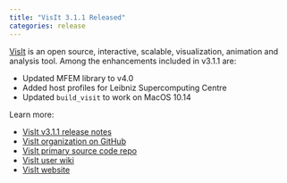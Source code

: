 ```yaml
---
title: "VisIt 3.1.1 Released"
categories: release
---
```


[VisIt](https://github.com/visit-dav) is an open source, interactive, scalable, visualization, animation and analysis tool. Among the enhancements included in v3.1.1 are:

- Updated MFEM library to v4.0
- Added host profiles for Leibniz Supercomputing Centre
- Updated `build_visit` to work on MacOS 10.14

Learn more:

- [VisIt v3.1.1 release notes](https://wci.llnl.gov/simulation/computer-codes/visit/releases/release-notes-3.1.1)
- [VisIt organization on GitHub](https://github.com/visit-dav)
- [VisIt primary source code repo](https://github.com/visit-dav/visit)
- [VisIt user wiki](https://www.visitusers.org/index.php?title=Main_Page)
- [VisIt website](https://wci.llnl.gov/simulation/computer-codes/visit)
